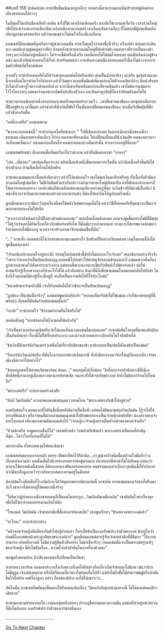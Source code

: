 ##บทที่ 156 ปะติดปะต่อ
ทาซาปีนขึ้นเนินเขาลูกเล็กๆ จากตรงนี้สามารถมองเห็นปราสาทผู้ปกครองเมืองชายแดนได้รางๆ


ในที่สุดก็ได้กลับเมืองเสียที เขาคิด ขาไปใช้เวลาเกือบเดือนครึ่ง ขากลับใช้เวลาแค่เจ็ดวัน เวลาส่วนใหญ่เสียไประหว่างทางจากเมืองซิลเวอร์มาเมืองเรดวอเตอร์ เขาเลือกเส้นทางเล็กๆ ที่ไม่ค่อยมีผู้คนเพื่อหลีกเลี่ยงหูตาของศาสนจักร แม้ว่าแอชเชสจะไม่สนใจเรื่องนี้เลยก็ตาม


แอชเชสก็คือแม่มดที่ถูกเรียกว่าผู้นำทางคนนั้น ทาซาไม่แน่ใจว่าเธอชื่อนี้จริงๆ หรือเปล่า ตลอดการเดินทาง เธอมักสวมชุดคลุมยาวสีดำ ด้านหลังสะพายดาบเล่มใหญ่ที่ห่อด้วยผ้า ผมดำยาวที่รวบเป็นหางม้าง่ายๆ แกว่งไปมาอยู่เหนือเอว ไม่ว่าจะขี่ม้าหรือนั่งเรือ เธอก็แทบไม่ได้สนใจเขาเลย เธอมักเดินนำอยู่ข้างหน้า มองทิวทัศน์รอบกายไปเรื่อย สำหรับเธอแล้ว การเดินทางมาเมืองชายแดนครั้งนี้คงไม่ต่างจากการชมทิวทัศน์อันรื่นรมย์เลย


บางครั้ง ทาซายังอดสงสัยไม่ได้ว่าเขามองเธอผิดไปหรือเปล่า เธอเป็นนักรบจริงๆ น่ะหรือ ชุดรุ่มร่ามแบบนี้จะเคลื่อนไหวทำอะไรก็ลำบาก แล้วไว้ผมยาวแบบนั้นมีแต่เพิ่มจุดอ่อนให้ตัวเองเสียเปล่าๆ มิหนำซ้ำเธอยังไม่กลัวเขาจู่โจมจากด้านหลังด้วย ระยะนี้เขาเห็นหลังเธอบ่อยเสียจนชินแล้ว เขาไม่คิดว่าแม่มดจะไว้ใจใครง่ายๆ เลยเดาว่าเธอน่าจะมีพลังปกป้องตัวเอง และหินอาญาสิทธิ์ก็คงจำกัดพลังเธอไม่ได้


ทาซาวนรอบเนินเขาหนึ่งรอบก่อนจะพบเป้าหมายอย่างรวดเร็ว...เสาที่แขวนธงสีแดง เขาขุดห่อสัมภาระที่ฝังอยู่ข้างๆ เสาขึ้นมา แล้วนำผ้าสีน้ำเงินที่พับไว้ในนั้นมาเปลี่ยนแทนธงสีแดง จากนั้นจึงปัดฝุ่นที่มือแล้วนั่งลงกับพื้น


“แค่นี้เองหรือ” แอชเชสถาม


“พวกนางบอกเช่นนี้” ทาซาปาดเหงื่อที่หน้าผาก “ ‘ไปที่เชิงเขาทางตะวันออกเฉียงเหนือของเมืองชายแดน เดินตามทางหินเล็กๆ ไปจะเจอเสาธงที่ยอดเนิน ให้เปลี่ยนเป็นธงสีน้ำเงินเสีย คนของพวกเราจะสังเกตเห็นเอง’ สมาคมจะเคลื่อนไหวเฉพาะตอนกลางคืนเท่านั้น พวกเรารออยู่ที่นี่เถอะ”


แอชเชสพยักหน้า นั่งลงบนพื้นที่พอเรียกได้ว่าสะอาด แล้วยื่นมือมาหาเขา “อาหาร”


“เอ่อ...เดี๋ยวนะ” เขาปลดสัมภาระลง หยิบเนื้อแห้งหนึ่งชิ้นออกมาจากในนั้น แล้วฉีกเนื้อครึ่งชิ้นยัดใส่ปากตัวเอง ส่วนที่เหลือโยนให้อีกฝ่าย


ทาซามองแม่มดแทะเนื้อแห้งทีละคำๆ แล้วก็ได้แต่ถอนใจ เธอไม่พกเงินมาสักเหรียญ ทั้งเนื้อทั้งตัวมีแค่ดาบเล่มใหญ่เล่มเดียว ไม่มีเงินติดตัวแล้วยังกล้าวางอำนาจบาตรใหญ่กับเขาอีก ค่าที่พักและค่าอาหารก็ให้เขาจ่ายตลอดทาง เวลาค้างคืนก็ต้องเลือกห้องนอนเดี่ยวอย่างหรูที่สุด จะกินข้าวทีก็ต้องมีเนื้อสัตว์ มิหนำซ้ำเวลาจะกินอาหารพกพาอย่างพวกอาหารแห้ง ก็ต้องให้เขากินให้ดูก่อนครึ่งหนึ่ง


ดูเหมือนเธอจะระมัดระวังทุกเรื่องที่เธอใช้พลังวิเศษควบคุมไม่ได้ แต่ว่าวิธีที่ปลอดภัยที่สุดน่าจะเป็นการพกอาหารมาเองไม่ใช่หรือ


“พวกเรากำลังเดินทางไปฝั่งตรงข้ามช่องแคบน่ะ” เธอกลืนเนื้อแห้งลงคอ ก่อนจะพูดขึ้นอย่างไม่มีปี่มีขลุ่ย “ไม่รู้ว่าเจ้าเคยได้ยินเรื่องเกี่ยวกับฟยอร์ดหรือไม่ ที่นั่นมีเกาะแก่งมากมาย บางเกาะก็สภาพแวดล้อมเลวร้ายจนแทบไม่มีคนอยู่ พวกเราจะสร้างอาณาจักรแม่มดขึ้นที่นั่น”


“...” ทาซาอึ้ง ก่อนหน้านี้ไม่ว่าเขาพยายามถามอย่างไร อีกฝ่ายก็ปิดปากเงียบตลอด เหตุใดตอนนี้ถึงได้พูดขึ้นมาเองเล่า


“เจ้าคงนึกประหลาดใจอยู่กระมัง ว่าเหตุใดก่อนหน้านี้ข้าถึงไม่บอกอะไรเจ้าเลย” เธออธิบายอย่างจริงจัง “เพราะว่าหากเจ้าเป็นสิบแปดมงกุฎ แอบหนีไปส่งข่าวให้ศาสนจักรตอนข้านอนล่ะก็ แม่มดพวกนั้นก็คงถูกพวกเขาตามไปสังหารระหว่างทาง แต่ตอนนี้พวกนางน่าจะขึ้นเรือสินค้าไปฟยอร์ดแล้ว ต่อให้ศาสนจักรรู้เรื่องพวกนางก็ทำอะไรไม่ได้ แล้วอีกอย่าง ข้ามาที่นี่ก็เพื่อพาแม่มดในสมาคมกลับไปกับข้า ไม่ช้าก็เร็วทุกคนก็ต้องรู้เรื่องนี้อยู่ดี จะเก็บเป็นความลับไปก็ไร้ประโยชน์”


“ขนาดข้าพาเจ้ามาถึงที่นี่ เจ้าก็ยังอดคิดไม่ได้ว่าข้าอาจเป็นสิบแปดมงกุฎ”


“ถูกต้อง เป็นเช่นนั้นจริงๆ” แอชเชสพูดเน้นทีละคำ “หากคนที่มารับข้าไม่ใช่แม่มด เจ้าก็ต้องตายอยู่ที่นี่พร้อมๆ กับคนที่มันคิดร้ายต่อแม่มดนั่นล่ะ”


“เอาล่ะ” ทาซาถอนใจ “ข้าถามคำถามอื่นได้หรือไม่”


เธอคิดสักครู่ “หากข้าตอบได้ก็จะตอบให้แล้วกัน”


“เจ้าเป็นชาวเกรย์คาสเซิลหรือ ข้าไม่เคยเห็นดวงตาเช่นนี้มาก่อนเลย” ทาซาตัดสินใจถามที่มาของอีกฝ่ายเป็นอันดับแรก เรื่องนี้ไม่ใช่เรื่องเปราะบาง และน่าจะช่วยลดเกราะป้องกันในใจอีกฝ่ายได้


“ข้าเกิดที่อีเทอร์นัลวินเตอร์ แต่นั่นไม่เกี่ยวกับสีตาของข้า ตาข้ากลายเป็นเช่นนี้ตั้งแต่ข้าเป็นแม่มด”


“อีเทอร์นัลวินเตอร์หรือ ที่นั่นไกลจากเกรย์คาสเซิลมากนี่ ซ้ำยังมีสองอาณาจักรใหญ่กั้นกลางอีก เจ้ามาเมืองซิลเวอร์ได้อย่างไร”


“ข้าเคยถูกขายให้ศาสนจักรมาก่อน ต่อมา...” เธอหยุดไปเล็กน้อย “ข้าก็ออกจากสำนักนางชีที่เมืองศักดิ์สิทธิ์เก่ามาอยู่เมืองหลวงของเกรย์คาสเซิล จนกระทั่งได้เจอกับพระองค์ ข้าถึงไม่ต้องเร่ร่อนไปไหนอีก”


“พระองค์หรือ” ทาซาถามอย่างสงสัย


“ทิลลี วิมเบิลดัน” ดวงตาของแอชเชสผุดแววอ่อนโยน “พระองค์ทรงรับข้าไปอยู่ด้วย”


องครักษ์ตกใจ ตอนแรกที่ได้ยินชื่อนี้เขายังคิดว่าเป็นชื่อซ้ำ แต่พอได้ยินนามสกุลวิมเบิลดัน ก็รู้ว่าไม่ใช่อย่างที่คิดแล้ว หรือว่าคนที่นำเหล่าแม่มดมุ่งหน้าไปยังฟยอร์ดจะเป็นเจ้าหญิงลำดับที่ห้า น้องสาวของเจ้าชายโรแลนด์ เสียงของเขาพลันแหบแห้งไป “เจ้าหญิง เจ้าหญิงทรงเป็นหัวหน้าของพวกเจ้าหรือ”


“หัวหน้าหรือ จะพูดแบบนั้นก็ได้” เธอพยักหน้า “แต่สำหรับข้าแล้ว พระองค์ทรงเป็นคนที่สำคัญที่สุด...ไม่ว่าใครก็แทนที่ไม่ได้”


ตกกลางคืน ทั้งสองคนจุดไฟบนเนินเขา


แอชเชสปลดดาบลงจากหลัง ค่อยๆ เปิดผ้าที่ห่อไว้ทีละนิด...อาวุธน่ากลัวชนิดนี้แค่ส่วนใบมีดก็กว้างเกือบเท่าเอวแล้ว บนนั้นเต็มไปด้วยร่องรอยการต่อสู้มากมาย ปลายดาบสีเทาดำไม่ได้ลับคม แสดงว่าหากจะใช้ดาบชนิดนี้ฆ่าคน ก็ต้องออกแรงฟันอย่างมหาศาล คนธรรมดาแค่จะถืออาวุธชนิดนี้ก็ยังลำบาก ทว่ามันกลับดูเบาหวิวราวกับดาบเล่มบางยามอยู่ในมือเธอ


ต้องปล้นโรงตีเหล็กกี่โรงกันถึงจะได้วัสดุมากพอจะตีดาบเล่มนี้ ทาซาคิด หากแม่มดของเจ้าชายไม่รีบมาล่ะก็ เขาอาจได้ตายอยู่ใต้คมดาบนี้จริงๆ


“ได้ยินว่าผู้ปกครองเมืองชายแดนก็เป็นคนในตระกูล...วิมเบิลดันเหมือนกัน” เขาตัดสินใจหาเรื่องคุย เพื่อไม่ให้การรอคอยทรมานเกินไปนัก


“โรแลนด์ วิมเบิลดัน เจ้าชายลำดับที่สี่แห่งเกรย์คาสเซิล” เธอพูดเรียบๆ “ข้าเคยเจอพระองค์แล้ว”


“อะไรนะ” ทาซาอ้าปากค้าง


“หลังจากเจ้าหญิงทิลลีทรงรับข้าไปอยู่ด้วยแล้ว ก็ทรงให้ข้าเป็นองครักษ์ประจำตัวพระองค์ ข้าอยู่ในวังย่อมมีโอกาสพบปะพระญาติของพระองค์บ้าง” ดูเหมือนแอชเชสจะรู้จักเจ้าชายลำดับที่สี่ดีมาก “ไร้ความสามารถ เย่อหยิ่งอวดดี ไม่มีความรู้ติดตัวสักอย่าง ไม่น่าเชื่อจริงๆ ว่าคนเช่นนั้นจะเป็นพระเชษฐาแท้ๆ ของเจ้าหญิง นี่ยังไม่นับเรื่อง...ความใจกล้าบ้าบิ่นในบางเรื่องด้วยนะ”


พอพูดถึงตอนท้าย น้ำเสียงของเธอก็เปลี่ยนเป็นเย็นชา


ทาซาหนาวสะท้าน ตอนเขาทำงานในวังหลวงก็เคยได้ยินข่าวลือเกี่ยวกับเจ้าชายมาไม่น้อย เช่นว่าปากไม่มีหูรูด เจ้าเล่ห์เพทุบาย หรือไม่ก็ชอบเกี้ยวบ่าวไพร่คนอื่นไปทั่ว แม้ยังไม่ถึงขั้นใช้อำนาจข่มขู่หรือบังคับขืนใจอีกฝ่าย แต่เรื่องลูบๆ คลำๆ ก็คงต้องมีบ้าง คงไม่ใช่เพราะว่า...


ทันใดนั้น แอชเชสก็พลันลุกขึ้นมองไปยังถนนเส้นเล็กๆ “มีคนกำลังมุ่งหน้ามาทางนี้ ไม่ได้มาแค่คนเดียวเสียด้วย”


ทาซามองตามสายตาเธอไป เงาคนกลุ่มหนึ่งค่อยๆ ปรากฏขึ้นท่ามกลางความมืด แม่มดที่นำอยู่หน้าขบวนก็คือไนติงเกล องครักษ์ประจำตัวของเจ้าชายนั่นเอง


........................................


[Go To Next Chapter]( ./69.md)
